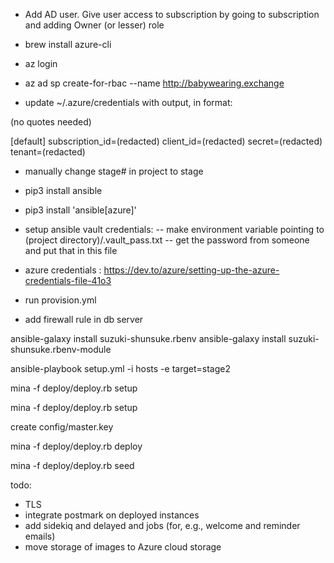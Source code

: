 - Add AD user. Give user access to subscription by going to subscription and adding Owner (or lesser) role

- brew install azure-cli

- az login

- az ad sp create-for-rbac --name http://babywearing.exchange

- update ~/.azure/credentials with output, in format:

(no quotes needed)

[default]
subscription_id=(redacted)
client_id=(redacted)
secret=(redacted)
tenant=(redacted)

- manually change stage# in project to stage<whatever number you are using>

- pip3 install ansible
- pip3 install 'ansible[azure]'

- setup ansible vault credentials:
-- make environment variable pointing to (project directory)/.vault_pass.txt
-- get the password from someone and put that in this file

- azure credentials : https://dev.to/azure/setting-up-the-azure-credentials-file-41o3

- run provision.yml

- add firewall rule in db server

ansible-galaxy install suzuki-shunsuke.rbenv
ansible-galaxy install suzuki-shunsuke.rbenv-module

ansible-playbook setup.yml -i hosts -e target=stage2

mina -f deploy/deploy.rb setup

mina -f deploy/deploy.rb setup

create config/master.key

mina -f deploy/deploy.rb deploy

mina -f deploy/deploy.rb seed

todo:

- TLS 
- integrate postmark on deployed instances
- add sidekiq and delayed and jobs (for, e.g., welcome and reminder emails)
- move storage of images to Azure cloud storage





